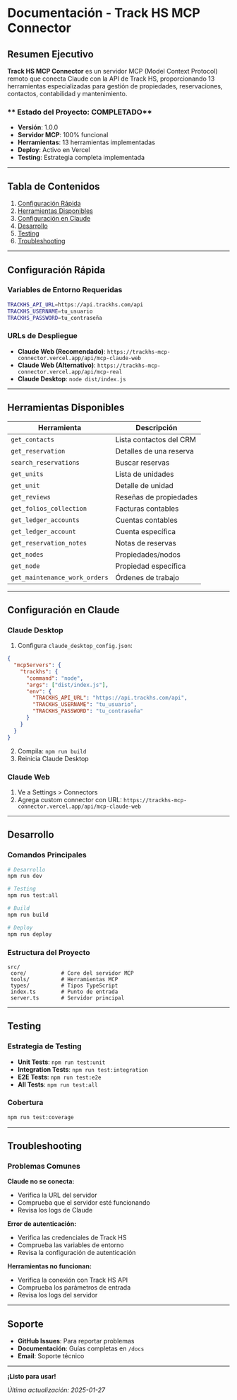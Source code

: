 #  Documentación - Track HS MCP Connector

##  Resumen Ejecutivo

**Track HS MCP Connector** es un servidor MCP (Model Context Protocol) remoto que conecta Claude con la API de Track HS, proporcionando 13 herramientas especializadas para gestión de propiedades, reservaciones, contactos, contabilidad y mantenimiento.

### ** Estado del Proyecto: COMPLETADO**
- **Versión**: 1.0.0
- **Servidor MCP**: 100% funcional
- **Herramientas**: 13 herramientas implementadas
- **Deploy**: Activo en Vercel
- **Testing**: Estrategia completa implementada

---

##  Tabla de Contenidos

1. [Configuración Rápida](#-configuración-rápida)
2. [Herramientas Disponibles](#-herramientas-disponibles)
3. [Configuración en Claude](#-configuración-en-claude)
4. [Desarrollo](#-desarrollo)
5. [Testing](#-testing)
6. [Troubleshooting](#-troubleshooting)

---

##  Configuración Rápida

### **Variables de Entorno Requeridas**
```bash
TRACKHS_API_URL=https://api.trackhs.com/api
TRACKHS_USERNAME=tu_usuario
TRACKHS_PASSWORD=tu_contraseña
```

### **URLs de Despliegue**
- **Claude Web (Recomendado)**: `https://trackhs-mcp-connector.vercel.app/api/mcp-claude-web`
- **Claude Web (Alternativo)**: `https://trackhs-mcp-connector.vercel.app/api/mcp-real`
- **Claude Desktop**: `node dist/index.js`

---

##  Herramientas Disponibles

| Herramienta | Descripción |
|-------------|-------------|
| `get_contacts` | Lista contactos del CRM |
| `get_reservation` | Detalles de una reserva |
| `search_reservations` | Buscar reservas |
| `get_units` | Lista de unidades |
| `get_unit` | Detalle de unidad |
| `get_reviews` | Reseñas de propiedades |
| `get_folios_collection` | Facturas contables |
| `get_ledger_accounts` | Cuentas contables |
| `get_ledger_account` | Cuenta específica |
| `get_reservation_notes` | Notas de reservas |
| `get_nodes` | Propiedades/nodos |
| `get_node` | Propiedad específica |
| `get_maintenance_work_orders` | Órdenes de trabajo |

---

##  Configuración en Claude

### **Claude Desktop**
1. Configura `claude_desktop_config.json`:
```json
{
  "mcpServers": {
    "trackhs": {
      "command": "node",
      "args": ["dist/index.js"],
      "env": {
        "TRACKHS_API_URL": "https://api.trackhs.com/api",
        "TRACKHS_USERNAME": "tu_usuario",
        "TRACKHS_PASSWORD": "tu_contraseña"
      }
    }
  }
}
```

2. Compila: `npm run build`
3. Reinicia Claude Desktop

### **Claude Web**
1. Ve a Settings > Connectors
2. Agrega custom connector con URL: `https://trackhs-mcp-connector.vercel.app/api/mcp-claude-web`

---

##  Desarrollo

### **Comandos Principales**
```bash
# Desarrollo
npm run dev

# Testing
npm run test:all

# Build
npm run build

# Deploy
npm run deploy
```

### **Estructura del Proyecto**
```
src/
 core/           # Core del servidor MCP
 tools/          # Herramientas MCP
 types/          # Tipos TypeScript
 index.ts        # Punto de entrada
 server.ts       # Servidor principal
```

---

##  Testing

### **Estrategia de Testing**
- **Unit Tests**: `npm run test:unit`
- **Integration Tests**: `npm run test:integration`
- **E2E Tests**: `npm run test:e2e`
- **All Tests**: `npm run test:all`

### **Cobertura**
```bash
npm run test:coverage
```

---

##  Troubleshooting

### **Problemas Comunes**

**Claude no se conecta:**
- Verifica la URL del servidor
- Comprueba que el servidor esté funcionando
- Revisa los logs de Claude

**Error de autenticación:**
- Verifica las credenciales de Track HS
- Comprueba las variables de entorno
- Revisa la configuración de autenticación

**Herramientas no funcionan:**
- Verifica la conexión con Track HS API
- Comprueba los parámetros de entrada
- Revisa los logs del servidor

---

##  Soporte

- **GitHub Issues**: Para reportar problemas
- **Documentación**: Guías completas en `/docs`
- **Email**: Soporte técnico

---

**¡Listo para usar!** 

*Última actualización: 2025-01-27*
